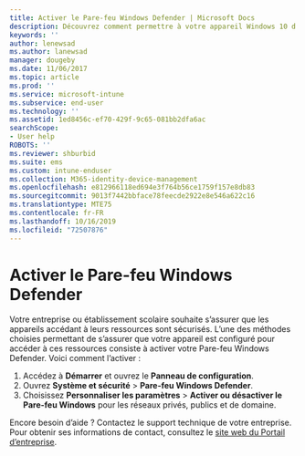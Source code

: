 ```yaml
---
title: Activer le Pare-feu Windows Defender | Microsoft Docs
description: Découvrez comment permettre à votre appareil Windows 10 d’accéder aux ressources de l’entreprise en activant votre pare-feu.
keywords: ''
author: lenewsad
ms.author: lanewsad
manager: dougeby
ms.date: 11/06/2017
ms.topic: article
ms.prod: ''
ms.service: microsoft-intune
ms.subservice: end-user
ms.technology: ''
ms.assetid: 1ed8456c-ef70-429f-9c65-081bb2dfa6ac
searchScope:
- User help
ROBOTS: ''
ms.reviewer: shburbid
ms.suite: ems
ms.custom: intune-enduser
ms.collection: M365-identity-device-management
ms.openlocfilehash: e812966118ed694e3f764b56ce1759f157e8db83
ms.sourcegitcommit: 9013f7442bbface78feecde2922e8e546a622c16
ms.translationtype: MTE75
ms.contentlocale: fr-FR
ms.lasthandoff: 10/16/2019
ms.locfileid: "72507876"
---
```

# <a name="turn-on-your-windows-defender-firewall"></a>Activer le Pare-feu Windows Defender

Votre entreprise ou établissement scolaire souhaite s’assurer que les appareils accédant à leurs ressources sont sécurisés. L’une des méthodes choisies permettant de s’assurer que votre appareil est configuré pour accéder à ces ressources consiste à activer votre Pare-feu Windows Defender. Voici comment l’activer :

1. Accédez à **Démarrer** et ouvrez le **Panneau de configuration**.
2. Ouvrez **Système et sécurité** > **Pare-feu Windows Defender**.
3. Choisissez **Personnaliser les paramètres** > **Activer ou désactiver le Pare-feu Windows** pour les réseaux privés, publics et de domaine.

Encore besoin d’aide ? Contactez le support technique de votre entreprise. Pour obtenir ses informations de contact, consultez le [site web du Portail d’entreprise](https://go.microsoft.com/fwlink/?linkid=2010980).
